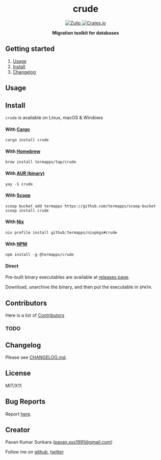 <h1 align="center">crude</h1>

<p align="center">
  <a href="https://termapps.zulipchat.com/#narrow/stream/375289-crude">
    <img alt="Zulip" src="https://img.shields.io/badge/zulip-join_chat-brightgreen.svg?style=flat-square">
  </a>
  <a href="https://crates.io/crates/crude">
    <img alt="Crates.io" src="https://img.shields.io/crates/v/crude?style=flat-square">
  </a>
</p>

<p align="center">
  <b>Migration toolkit for databases</b>
</p>

<!-- omit from toc -->
## Getting started

1. [Usage](#usage)
2. [Install](#install)
3. [Changelog](#changelog)

## Usage

<!-- publisher install start -->
## Install

`crude` is available on Linux, macOS & Windows

<!-- omit from toc -->
#### With [Cargo](https://crates.io)

```
cargo install crude
```

<!-- omit from toc -->
#### With [Homebrew](https://brew.sh)

```
brew install termapps/tap/crude
```

<!-- omit from toc -->
#### With [AUR (binary)](https://aur.archlinux.org)

```
yay -S crude
```

<!-- omit from toc -->
#### With [Scoop](https://scoop.sh)

```
scoop bucket add termapps https://github.com/termapps/scoop-bucket
scoop install crude
```

<!-- omit from toc -->
#### With [Nix](https://nixos.org)

```
nix profile install github:termapps/nixpkgs#crude
```

<!-- omit from toc -->
#### With [NPM](https://npmjs.com)

```
npm install -g @termapps/crude
```

<!-- omit from toc -->
#### Direct

Pre-built binary executables are available at [releases page](https://github.com/termapps/crude/releases).

Download, unarchive the binary, and then put the executable in `$PATH`.

<!-- publisher install end -->
<!-- omit from toc -->
## Contributors
Here is a list of [Contributors](http://github.com/termapps/crude/contributors)

<!-- omit from toc -->
### TODO

## Changelog
Please see [CHANGELOG.md](CHANGELOG.md).

<!-- omit from toc -->
## License
MIT/X11

<!-- omit from toc -->
## Bug Reports
Report [here](http://github.com/termapps/crude/issues).

<!-- omit from toc -->
## Creator
Pavan Kumar Sunkara (pavan.sss1991@gmail.com)

Follow me on [github](https://github.com/users/follow?target=pksunkara), [twitter](http://twitter.com/pksunkara)

